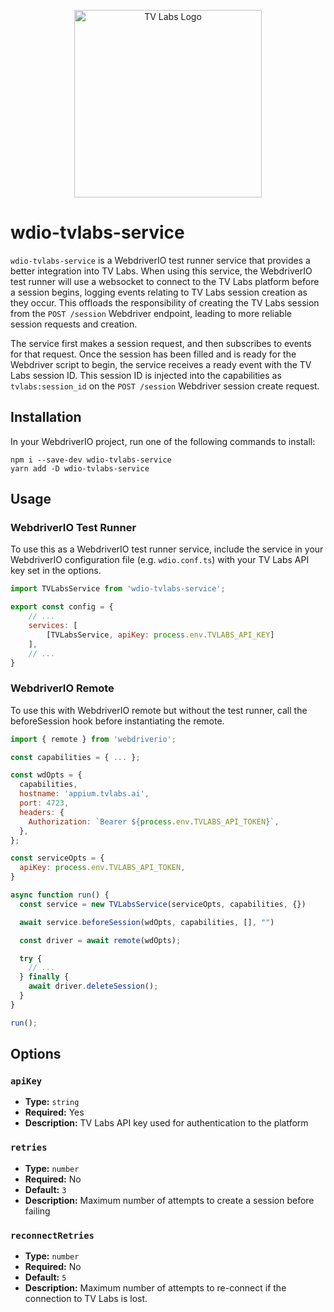 <p align="center">
  <a href="https://tvlabs.ai">
    <picture>
      <source media="(prefers-color-scheme: dark)" srcset="assets/tvlabs_dark.png">
      <source media="(prefers-color-scheme: light)" srcset="assets/tvlabs_light.png">
      <img alt="TV Labs Logo" width="300">
    </picture>
  </a>
</p>

# wdio-tvlabs-service

`wdio-tvlabs-service` is a WebdriverIO test runner service that provides a better integration into TV Labs. When using this service, the WebdriverIO test runner will use a websocket to connect to the TV Labs platform before a session begins, logging events relating to TV Labs session creation as they occur. This offloads the responsibility of creating the TV Labs session from the `POST /session` Webdriver endpoint, leading to more reliable session requests and creation.

The service first makes a session request, and then subscribes to events for that request. Once the session has been filled and is ready for the Webdriver script to begin, the service receives a ready event with the TV Labs session ID. This session ID is injected into the capabilities as `tvlabs:session_id` on the `POST /session` Webdriver session create request.

## Installation

In your WebdriverIO project, run one of the following commands to install:

```
npm i --save-dev wdio-tvlabs-service
yarn add -D wdio-tvlabs-service
```

## Usage

### WebdriverIO Test Runner

To use this as a WebdriverIO test runner service, include the service in your WebdriverIO configuration file (e.g. `wdio.conf.ts`) with your TV Labs API key set in the options.

```javascript
import TVLabsService from 'wdio-tvlabs-service';

export const config = {
    // ...
    services: [
        [TVLabsService, apiKey: process.env.TVLABS_API_KEY]
    ],
    // ...
}
```

### WebdriverIO Remote

To use this with WebdriverIO remote but without the test runner, call the beforeSession hook before instantiating the remote.

```javascript
import { remote } from 'webdriverio';

const capabilities = { ... };

const wdOpts = {
  capabilities,
  hostname: 'appium.tvlabs.ai',
  port: 4723,
  headers: {
    Authorization: `Bearer ${process.env.TVLABS_API_TOKEN}`,
  },
};

const serviceOpts = {
  apiKey: process.env.TVLABS_API_TOKEN,
}

async function run() {
  const service = new TVLabsService(serviceOpts, capabilities, {})

  await service.beforeSession(wdOpts, capabilities, [], "")

  const driver = await remote(wdOpts);

  try {
    // ...
  } finally {
    await driver.deleteSession();
  }
}

run();
```

## Options

### `apiKey`

- **Type:** `string`
- **Required:** Yes
- **Description:** TV Labs API key used for authentication to the platform

### `retries`

- **Type:** `number`
- **Required:** No
- **Default:** `3`
- **Description:** Maximum number of attempts to create a session before failing

### `reconnectRetries`

- **Type:** `number`
- **Required:** No
- **Default:** `5`
- **Description:** Maximum number of attempts to re-connect if the connection to TV Labs is lost.
